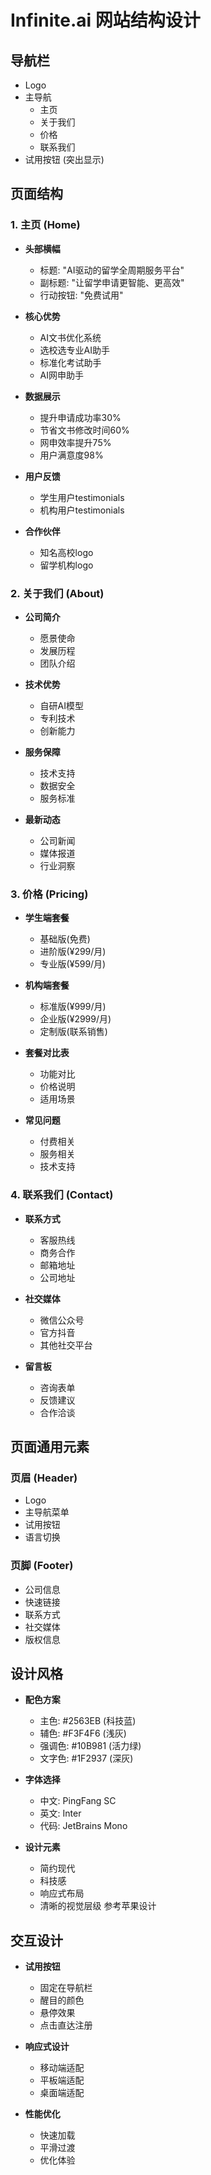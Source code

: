 # Infinite.ai 网站结构设计

## 导航栏
- Logo
- 主导航
  - 主页
  - 关于我们 
  - 价格
  - 联系我们
- 试用按钮 (突出显示)

## 页面结构

### 1. 主页 (Home)
- **头部横幅**
  - 标题: "AI驱动的留学全周期服务平台"
  - 副标题: "让留学申请更智能、更高效"
  - 行动按钮: "免费试用"
  
- **核心优势**
  - AI文书优化系统
  - 选校选专业AI助手
  - 标准化考试助手
  - AI网申助手

- **数据展示**
  - 提升申请成功率30%
  - 节省文书修改时间60%
  - 网申效率提升75%
  - 用户满意度98%

- **用户反馈**
  - 学生用户testimonials
  - 机构用户testimonials

- **合作伙伴**
  - 知名高校logo
  - 留学机构logo

### 2. 关于我们 (About)
- **公司简介**
  - 愿景使命
  - 发展历程
  - 团队介绍

- **技术优势**
  - 自研AI模型
  - 专利技术
  - 创新能力

- **服务保障**
  - 技术支持
  - 数据安全
  - 服务标准

- **最新动态**
  - 公司新闻
  - 媒体报道
  - 行业洞察

### 3. 价格 (Pricing)
- **学生端套餐**
  - 基础版(免费)
  - 进阶版(¥299/月)
  - 专业版(¥599/月)

- **机构端套餐**
  - 标准版(¥999/月)
  - 企业版(¥2999/月)
  - 定制版(联系销售)

- **套餐对比表**
  - 功能对比
  - 价格说明
  - 适用场景

- **常见问题**
  - 付费相关
  - 服务相关
  - 技术支持

### 4. 联系我们 (Contact)
- **联系方式**
  - 客服热线
  - 商务合作
  - 邮箱地址
  - 公司地址

- **社交媒体**
  - 微信公众号
  - 官方抖音
  - 其他社交平台

- **留言板**
  - 咨询表单
  - 反馈建议
  - 合作洽谈

## 页面通用元素

### 页眉 (Header)
- Logo
- 主导航菜单
- 试用按钮
- 语言切换

### 页脚 (Footer)
- 公司信息
- 快速链接
- 联系方式
- 社交媒体
- 版权信息

## 设计风格
- **配色方案**
  - 主色: #2563EB (科技蓝)
  - 辅色: #F3F4F6 (浅灰)
  - 强调色: #10B981 (活力绿)
  - 文字色: #1F2937 (深灰)

- **字体选择**
  - 中文: PingFang SC
  - 英文: Inter
  - 代码: JetBrains Mono

- **设计元素**
  - 简约现代
  - 科技感
  - 响应式布局
  - 清晰的视觉层级
  参考苹果设计

## 交互设计
- **试用按钮**
  - 固定在导航栏
  - 醒目的颜色
  - 悬停效果
  - 点击直达注册

- **响应式设计**
  - 移动端适配
  - 平板端适配
  - 桌面端适配

- **性能优化**
  - 快速加载
  - 平滑过渡
  - 优化体验 